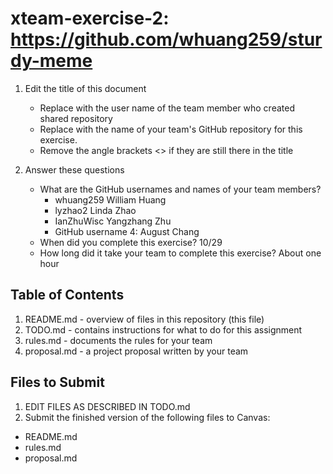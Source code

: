 # xteam-exercise-2: https://github.com/whuang259/sturdy-meme

1. Edit the title of this document
   * Replace <UserName> with the user name of the team member who created shared repository
   * Replace <GitHubRepositoryName> with the name of your team's GitHub repository for this exercise.
   * Remove the angle brackets <> if they are still there in the title

2. Answer these questions
   * What are the GitHub usernames and names of your team members?
       * whuang259                William Huang
       * lyzhao2                  Linda Zhao
       * IanZhuWisc               Yangzhang Zhu
       * GitHub username 4:       August Chang
   * When did you complete this exercise? 
   10/29
   * How long did it take your team to complete this exercise? 
   About one hour

## Table of Contents

1. README.md - overview of files in this repository (this file)
2. TODO.md - contains instructions for what to do for this assignment
3. rules.md - documents the rules for your team
4. proposal.md - a project proposal written by your team

## Files to Submit

1. EDIT FILES AS DESCRIBED IN TODO.md
2. Submit the finished version of the following files to Canvas:

* README.md
* rules.md
* proposal.md
